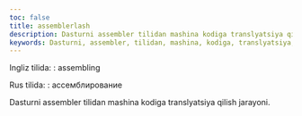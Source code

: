 ```yaml
---
toc: false
title: assemblerlash
description: Dasturni assembler tilidan mashina kodiga translyatsiya qilish jarayoni....
keywords: Dasturni, assembler, tilidan, mashina, kodiga, translyatsiya, qilish, jarayoni
---
```


Ingliz tilida:
:   assembling

Rus tilida:
:   ассемблирование

Dasturni assembler tilidan mashina kodiga translyatsiya qilish jarayoni.